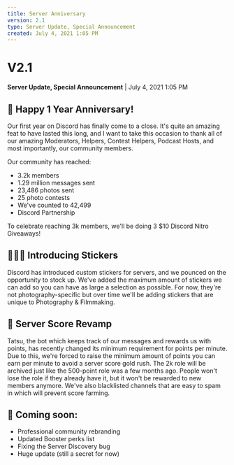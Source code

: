```yaml
---
title: Server Anniversary
version: 2.1
type: Server Update, Special Announcement
created: July 4, 2021 1:05 PM
---
```


# V2.1

**Server Update, Special Announcement** | July 4, 2021 1:05 PM

## 🎉 Happy 1 Year Anniversary!

Our first year on Discord has finally come to a close. It's quite an amazing feat to have lasted this long, and I want to take this occasion to thank all of our amazing Moderators, Helpers, Contest Helpers, Podcast Hosts, and most importantly, our community members.

Our community has reached:

- 3.2k members
- 1.29 million messages sent
- 23,486 photos sent
- 25 photo contests
- We've counted to 42,499
- Discord Partnership

To celebrate reaching 3k members, we'll be doing 3 \$10 Discord Nitro Giveaways!

## 👨🏼‍🎨 Introducing Stickers

Discord has introduced custom stickers for servers, and we pounced on the opportunity to stock up. We've added the maximum amount of stickers we can add so you can have as large a selection as possible. For now, they're not photography-specific but over time we'll be adding stickers that are unique to Photography & Filmmaking.

## 💬 Server Score Revamp

Tatsu, the bot which keeps track of our messages and rewards us with points, has recently changed its minimum requirement for points per minute. Due to this, we're forced to raise the minimum amount of points you can earn per minute to avoid a server score gold rush. The 2k role will be archived just like the 500-point role was a few months ago. People won't lose the role if they already have it, but it won't be rewarded to new members anymore. We've also blacklisted channels that are easy to spam in which will prevent score farming.

## 📰 Coming soon:

- Professional community rebranding
- Updated Booster perks list
- Fixing the Server Discovery bug
- Huge update (still a secret for now)
